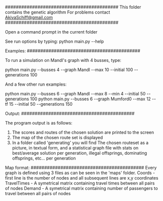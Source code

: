 ##########################################
This folder contains the genetic algorithm
For problems contact AkivaSchiff@gmail.com
##########################################

Open a command prompt in the current folder

See run options by typing:
python main.py --help

Examples:
##########################################

To run a simulation on Mandl's graph with 4 busses, type:

python main.py --busses 4 --graph Mandl --max 10 --initial 100 --generations 100

And a few other run examples:

python main.py --busses 6 --graph Mandl --max 8 --min 4 --initial 50 --generations 100
python main.py --busses 6 --graph Mumford0 --max 12 --tf 15 --initial 50 --generations 150

Output:
##########################################

The program output is as follows:
1) The scores and routes of the chosen solution are printed to the screen
2) The map of the chosen route set is displayed
3) In a folder called 'generating' you will find The chosen routeset as a picture, in textual form, and a statistical graph file with stats on best/average solution per generation, illegal offsprings, dominating offsprings, etc... per generation

Map format:
##########################################
Every graph is defined using 3 files as can be seen in the 'maps' folder.
Coords - first line is the number of nodes and all subsequent lines are x,y coordinates
TravelTimes - A symetrical matrix containing travel times between all pairs of nodes
Demand - A symetrical matrix containing number of passengers to travel between all pairs of nodes